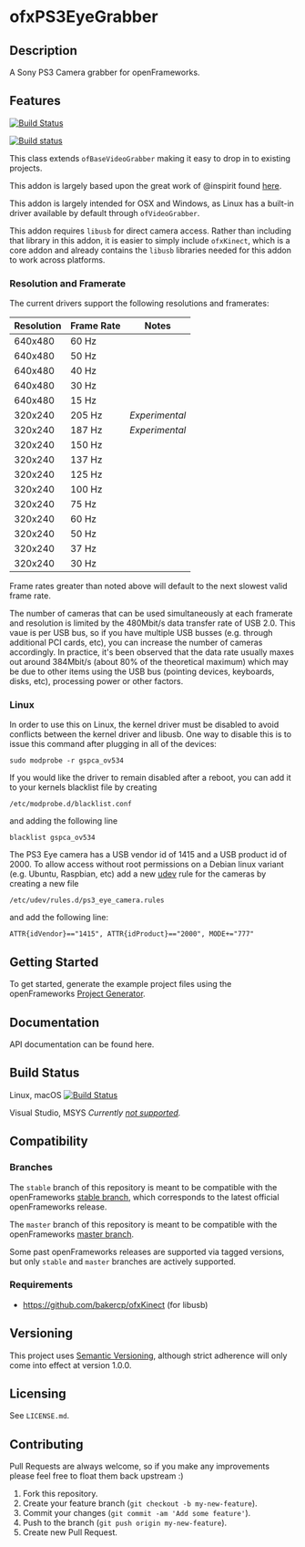 ofxPS3EyeGrabber
================

## Description

A Sony PS3 Camera grabber for openFrameworks.

## Features

[![Build Status](https://travis-ci.org/bakercp/ofxPS3EyeGrabber.svg?branch=master)](https://travis-ci.org/bakercp/ofxPS3EyeGrabber)

[![Build status](https://ci.appveyor.com/api/projects/status/udrkwyv7jngy7m2k/branch/master?svg=true)](https://ci.appveyor.com/project/bakercp/ofxps3eyegrabber/branch/master)



This class extends `ofBaseVideoGrabber` making it easy to drop in to existing projects.

This addon is largely based upon the great work of @inspirit found [here](https://github.com/inspirit/PS3EYEDriver/).

This addon is largely intended for OSX and Windows, as Linux has a built-in driver available by default through `ofVideoGrabber`.

This addon requires `libusb` for direct camera access.  Rather than including that library in this addon, it is easier to simply include `ofxKinect`, which is a core addon and already contains the `libusb` libraries needed for this addon to work across platforms.

### Resolution and Framerate

The current drivers support the following resolutions and framerates:

|   Resolution  | Frame Rate    | Notes |
| ------------- | ------------- | ----- |
| 640x480       | 60 Hz         |       |
| 640x480       | 50 Hz         |       |
| 640x480       | 40 Hz         |       |
| 640x480       | 30 Hz         |       |
| 640x480       | 15 Hz         |       |
| 320x240       | 205 Hz        | _Experimental_ |
| 320x240       | 187 Hz        | _Experimental_ |
| 320x240       | 150 Hz        |       |
| 320x240       | 137 Hz        |       |
| 320x240       | 125 Hz        |       |
| 320x240       | 100 Hz        |       |
| 320x240       | 75 Hz         |       |
| 320x240       | 60 Hz         |       |
| 320x240       | 50 Hz         |       |
| 320x240       | 37 Hz         |       |
| 320x240       | 30 Hz         |       |


Frame rates greater than noted above will default to the next slowest valid frame rate.

The number of cameras that can be used simultaneously at each framerate and resolution is limited by the 480Mbit/s data transfer rate of USB 2.0. This vaue is per USB bus, so if you have multiple USB busses (e.g. through additional PCI cards, etc), you can increase the number of cameras accordingly. In practice, it's been observed that the data rate usually maxes out around 384Mbit/s (about 80% of the theoretical maximum) which may be due to other items using the USB bus (pointing devices, keyboards, disks, etc), processing power or other factors.

### Linux

In order to use this on Linux, the kernel driver must be disabled to avoid conflicts between the kernel driver and libusb.  One way to disable this is to issue this command after plugging in all of the devices:

```
sudo modprobe -r gspca_ov534
```

If you would like the driver to remain disabled after a reboot, you can add it to your kernels blacklist file by creating

```
/etc/modprobe.d/blacklist.conf
```

and adding the following line

```
blacklist gspca_ov534
```

The PS3 Eye camera has a USB vendor id of 1415 and a USB product id of 2000. To allow access without root permissions on a Debian linux variant (e.g. Ubuntu, Raspbian, etc) add a new [udev](https://en.wikipedia.org/wiki/Udev) rule for the cameras by creating a new file

```
/etc/udev/rules.d/ps3_eye_camera.rules
```

and add the following line:


```
ATTR{idVendor}=="1415", ATTR{idProduct}=="2000", MODE+="777"
```

## Getting Started

To get started, generate the example project files using the openFrameworks [Project Generator](http://openframeworks.cc/learning/01_basics/how_to_add_addon_to_project/).

## Documentation

API documentation can be found here.

## Build Status

Linux, macOS [![Build Status](https://travis-ci.org/bakercp/ofxPS3EyeGrabber.svg?branch=master)](https://travis-ci.org/bakercp/ofxPS3EyeGrabber)

Visual Studio, MSYS _Currently [not supported](https://github.com/bakercp/ofxPS3EyeGrabber/issues/4)._

## Compatibility

### Branches

The `stable` branch of this repository is meant to be compatible with the openFrameworks [stable branch](https://github.com/openframeworks/openFrameworks/tree/stable), which corresponds to the latest official openFrameworks release.

The `master` branch of this repository is meant to be compatible with the openFrameworks [master branch](https://github.com/openframeworks/openFrameworks/tree/master).

Some past openFrameworks releases are supported via tagged versions, but only `stable` and `master` branches are actively supported.

### Requirements

- https://github.com/bakercp/ofxKinect (for libusb)

## Versioning

This project uses [Semantic Versioning](http://semver.org/), although strict adherence will only come into effect at version 1.0.0.

## Licensing

See `LICENSE.md`.

## Contributing

Pull Requests are always welcome, so if you make any improvements please feel free to float them back upstream :)

1. Fork this repository.
2. Create your feature branch (`git checkout -b my-new-feature`).
3. Commit your changes (`git commit -am 'Add some feature'`).
4. Push to the branch (`git push origin my-new-feature`).
5. Create new Pull Request.
